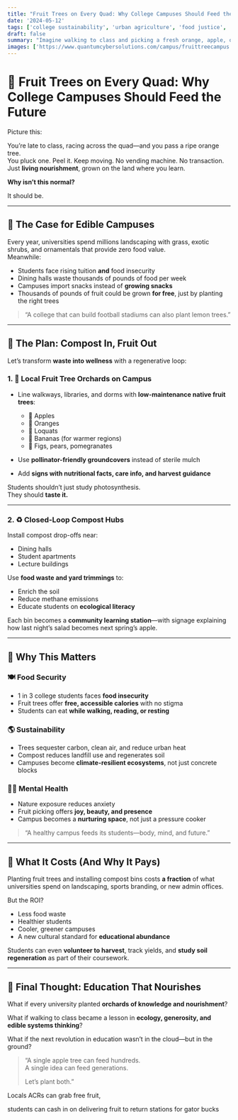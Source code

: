 ```yaml
---
title: "Fruit Trees on Every Quad: Why College Campuses Should Feed the Future"  
date: '2024-05-12'  
tags: ['college sustainability', 'urban agriculture', 'food justice', 'composting systems', 'fruit trees', 'student wellness', 'climate resilience', 'edible campuses']  
draft: false  
summary: "Imagine walking to class and picking a fresh orange, apple, or fig right off a tree. With fruit trees and campus compost systems, universities can feed students, nourish ecosystems, and plant a legacy of regenerative abundance."  
images: ['https://www.quantumcybersolutions.com/campus/fruittreecampus.png']  
---
```


# 🍎 Fruit Trees on Every Quad: Why College Campuses Should Feed the Future

Picture this:

You’re late to class, racing across the quad—and you pass a ripe orange tree.  
You pluck one. Peel it. Keep moving. No vending machine. No transaction.  
Just **living nourishment**, grown on the land where you learn.

**Why isn’t this normal?**

It should be.

---

## 🌳 The Case for Edible Campuses

Every year, universities spend millions landscaping with grass, exotic shrubs, and ornamentals that provide zero food value.  
Meanwhile:

- Students face rising tuition **and** food insecurity  
- Dining halls waste thousands of pounds of food per week  
- Campuses import snacks instead of **growing snacks**  
- Thousands of pounds of fruit could be grown **for free**, just by planting the right trees

> “A college that can build football stadiums can also plant lemon trees.”

---

## 🍊 The Plan: Compost In, Fruit Out

Let’s transform **waste into wellness** with a regenerative loop:

### 1. 🌱 Local Fruit Tree Orchards on Campus

- Line walkways, libraries, and dorms with **low-maintenance native fruit trees**:  
  - 🍏 Apples  
  - 🍊 Oranges  
  - 🥭 Loquats  
  - 🍌 Bananas (for warmer regions)  
  - 🍑 Figs, pears, pomegranates

- Use **pollinator-friendly groundcovers** instead of sterile mulch  
- Add **signs with nutritional facts, care info, and harvest guidance**

Students shouldn’t just study photosynthesis.  
They should **taste it.**

---

### 2. ♻️ Closed-Loop Compost Hubs

Install compost drop-offs near:

- Dining halls  
- Student apartments  
- Lecture buildings

Use **food waste and yard trimmings** to:

- Enrich the soil  
- Reduce methane emissions  
- Educate students on **ecological literacy**

Each bin becomes a **community learning station**—with signage explaining how last night’s salad becomes next spring’s apple.

---

## 🧠 Why This Matters

### 🍽️ Food Security

- 1 in 3 college students faces **food insecurity**  
- Fruit trees offer **free, accessible calories** with no stigma  
- Students can eat **while walking, reading, or resting**

### 🌎 Sustainability

- Trees sequester carbon, clean air, and reduce urban heat  
- Compost reduces landfill use and regenerates soil  
- Campuses become **climate-resilient ecosystems**, not just concrete blocks

### 🧘‍♂️ Mental Health

- Nature exposure reduces anxiety  
- Fruit picking offers **joy, beauty, and presence**  
- Campus becomes a **nurturing space**, not just a pressure cooker

> “A healthy campus feeds its students—body, mind, and future.”

---

## 💸 What It Costs (And Why It Pays)

Planting fruit trees and installing compost bins costs **a fraction** of what universities spend on landscaping, sports branding, or new admin offices.

But the ROI?

- Less food waste  
- Healthier students  
- Cooler, greener campuses  
- A new cultural standard for **educational abundance**

Students can even **volunteer to harvest**, track yields, and **study soil regeneration** as part of their coursework.

---

## 🌿 Final Thought: Education That Nourishes

What if every university planted **orchards of knowledge and nourishment**?

What if walking to class became a lesson in **ecology, generosity, and edible systems thinking**?

What if the next revolution in education wasn’t in the cloud—but in the ground?

> “A single apple tree can feed hundreds.  
> A single idea can feed generations.  
>  
> Let’s plant both.”


Locals ACRs can grab free fruit,

students can cash in on delivering fruit to return stations for gator bucks